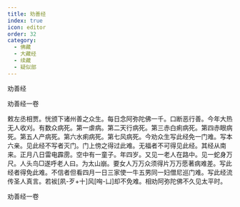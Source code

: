 ```yaml
---
title: 劝善经
index: true
icon: editor
order: 32
category:
  - 佛藏
  - 大藏经
  - 续藏
  - 疑似部
---
```


  劝善经  

劝善经一卷  

敕左丞相贾。恍颁下诸州善之众生。每日念阿弥陀佛一千。口断恶行善。今年大热无人收刈。有数众病死。第一虐病。第二天行病死。第三赤白痢病死。第四赤眼病死。第五人产病死。第六水痢病死。第七风病死。今劝众生写此经免一门难。写本六亲。见此经不写者灭门。门上傍之得过此难。无福者不可得见此经。其经从南来。正月八日雷电霹雳。空中有一童子。年四岁。又见一老人在路中。见一蛇身万尺。人头鸟□遂呼老人曰。为太山崩。要女人万万众须得片万万愿著病难差。写此经者得免此难。不信者但看四月一日三家使一牛五男同一妇僧尼巡门难。写此经流传圣人真言。若袚[夙-歹+十]风[哅-凵]却不免难。相劝阿弥陀佛不久见太平时。  

劝善经一卷  
